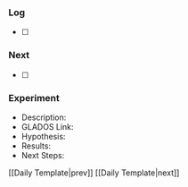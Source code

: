 ### Log
- [ ]
### Next
- [ ]
### Experiment
- Description: 
- GLADOS Link:
- Hypothesis:
- Results:
- Next Steps:

[[Daily Template|prev]] [[Daily Template|next]]